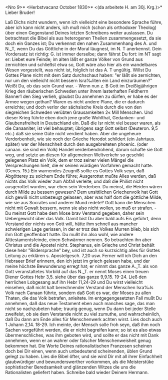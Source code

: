 <Nro 9>* <Herbstvacanz October 1830>*
 <(da arbeitete H. am 30j. Krg.)>*
Lieber Bruder!

Laß Dichs nicht wundern, wenn ich vielleicht eine besondere Sprache führe, aber ich kann nicht anders, ich muß mich (schon als orthodoxer Theolog) über einen Gegenstand Deines letzten Schreibens weiter auslassen. 
Du betrachtest die Bibel als aus heterogenen Theilen zusammengesetzt, da sie doch ein Ganzes ist; Du verkennst den nahen Zusammenhang des A. und N._T, wenn Du das Göttliche in der Moral läugnest, im N. T anerkennst. Dein Vordersatz ist richtig: G. ist immer derselbe; dann fährst Du fort: im NT sagt er: Liebet eure Feinde; im alten läßt er ganze Völker von Grund aus zernichten und schließst etwa so, Gott wäre also hier als ein wandelbares Wesen vorgestellt, was nicht ist, folglich ist das A. T ungültig. Willst Du Gottes Plane nicht mit dem Satz durchschaut haben: "er läßt sie zernichten, nur um den vielleicht nicht bessern Isra‰liten ein Land einzuräumen?" Weißt Du, ob das sein Grund war. - Wenn nun z. B Gott im Dreißigjährigen Krieg den räuberischen Schweden unter ihrem lasterhaften Feldherrn Banner1 den Sieg verlieh, glaubst Du annehmen zu dürfen, er habe es der Armee wegen gethan? Waren es nicht andere Plane, die er dadurch erreichte; und doch verlor der sächsische Kreis durch die von den siegreichen Schweden verübten Grausamkeiten 2« Mill Menschen. Und dieser Krieg führte eben doch jene große Wohlthat, Gedanken- und Glaubensfreiheit in Deutschland ein. 
Daß die Isr nicht viel besser waren, als die Canaaniter, ist viel behauptet; übrigens sagt Gott selbst (Deuteron. 9,5 etc.) daß sie seine Güte nicht verdient haben. Aber die ungeheure Verdorbenheit, wie sie noch der Grieche Herodot schildert (ein Jahrtaus. später) war der Menschheit durch den ausgebreiteten phoenic. (oder canaan. sie sind ein Volk) Handel verderbendrohend, darum schafte sie Gott weg, und setzte an diesen für allgemeinen Weltverkehr so geschikt gelegenen Platz ein Volk, dem er troz seiner vielen Mängel die Versprechungen hielt, die er seinen würdigen Vorfahren gemacht hatte. (Genes. 15.) Ein warnendes Zeugniß sollte es Gottes Volk seyn, daß Abgötterey zu solchem Ende führe; Ausgerottet mußte Alles werden, daß nichts das Volk wieder zum Abfall verleite, und daß die Philist nicht ausgerottet wurden, war eben sein Verderben. Du meinst, die Heiden wären durch Milde zu bessern gewesen? Dem unsittlichen Griechenvolk hat Gott sich gewiß nicht unbezeugt gelassen, aber was half dort die göttliche Milde, wie sie aus Socrates und anderer Mund redete? Gott kann die Menschen nicht mit Gewalt bessern, wenn sie also nicht wollen, so muß er strafen. - Du meinst Gott habe dem Mose brav Verstand gegeben, daher sein Uebergewicht über das Volk. Damit bist Du aber bald aufs Eis geführt, denn Verstand der nichts von Gott will, hätte ihm schnell aus mancher schwierigen Lage gerissen, in der er troz des Volkes Murren blieb, bis sich ihm Gott geoffenbart hatte. Du mußt ihn also wohl, wie andere Alttestamentsfeinde, einen Schwärmer nennen. So betrachten ihn aber Christus und die Apostel nicht. Stephanus, ein Grieche und Christ behält diese hebr "Bildersprache" bey, und ist auch so kurzsichtig alles für Gottes Leitung zu erklären s. Apostelgesch. 7,20 usw. Ferner will ich Dich an den Hebraeer Brief erinnern, den ich jetzt im griech gelesen habe, und der meine höchste Bewunderung erregt hat; er nimmt das ganze A._T. als von Gott veranstaltetes Vorbild auf das N._T. er nennt Moses einen treuen Diener Gottes Hebr 3,5. siehe über das ganze 9,9.15. 19-24. Ließ den herrlichen Lobgesang auf ihn Hebr 11,24-29 und Du wirst vielleicht einsehen, daß nicht kalt berechnender Verstand der Menschen Isra‰ls Volk nach Canaan führte, sondern daß Gott es war, der Moses zu allen Thaten, die das Volk betrafen, anleitete. Im entgegengesetzten Fall mußt Du annehmen, daß das neue Testament eben auch manches sage, das man nicht so nachzubeten habe; traurig genug, wenn Du dann bei jeder Stelle zweifelst, ob sie dem Verstande nicht zu viel zumuthe, und wahrscheinlich, daß Du dann am Ende alles für Menschenwerk achten wirst. Lies doch auch 1 Johann 2,14. 18-29. Ich meinte, der Mensch solle froh seyn, daß ihm noch Sachen vorgeführt werden, die er nicht begreifen kann; so ist es also etwas übermenschliches, was ihm geboten wird, und sollte er das nicht mit Dank annehmen, wenn er an wahrer oder falscher Menschenweisheit genug bekommen hat. 
Die Worte Deines rationalistischen Franzosen scheinen doch bei Dir einen, wenn auch unbedeutend scheinenden, üblen Grund gelegt zu haben. Lies die Bibel öfter, und sie wird Dir mit all ihrer Einfachheit glaubwürdiger und bewunderswerther vorkommen, als die Meisterstüke sophistischer Beredsamkeit und glänzenden Witzes die uns die Rationalisten geliefert haben. Schreibe bald wieder
 Deinem Hermann.
